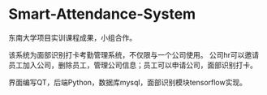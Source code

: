 # Smart-Attendance-System

东南大学项目实训课程成果，小组合作。

该系统为面部识别打卡考勤管理系统，不仅限与一个公司使用。
公司hr可以邀请员工加入公司，删除员工，管理公司信息；员工可以申请公司，面部识别打卡。

界面编写QT，后端Python，数据库mysql，面部识别模块tensorflow实现。
